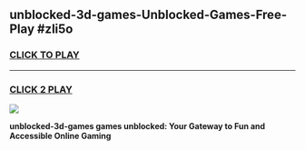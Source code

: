
## unblocked-3d-games-Unblocked-Games-Free-Play #zli5o
<h3>
<a href="https://us.freeplayer.one?title=unblocked-3d-games&ref=9M">CLICK TO PLAY</a></h3>
<hr>

<h3>
<a href="https://us.freeplayer.one?title=unblocked-3d-games&ref=9M">CLICK 2 PLAY</a>
  
</h3>

<a href="https://us.freeplayer.one?title=unblocked-3d-games&ref=9M"><img src="https://clearcache.store/games.png"></a>


**unblocked-3d-games games unblocked: Your Gateway to Fun and Accessible Online Gaming**

